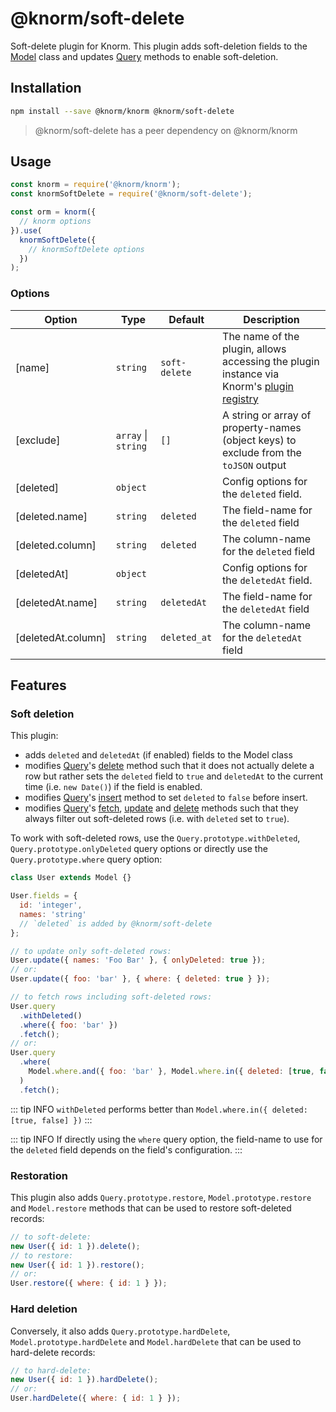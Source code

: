 # @knorm/soft-delete

Soft-delete plugin for Knorm. This plugin adds soft-deletion fields to the
[Model](/api.md#model) class and updates [Query](/api.md#query) methods to
enable soft-deletion.

## Installation

```bash
npm install --save @knorm/knorm @knorm/soft-delete
```

> @knorm/soft-delete has a peer dependency on @knorm/knorm

## Usage

```js
const knorm = require('@knorm/knorm');
const knormSoftDelete = require('@knorm/soft-delete');

const orm = knorm({
  // knorm options
}).use(
  knormSoftDelete({
    // knormSoftDelete options
  })
);
```

### Options

| Option             | Type                | Default       | Description                                                                                                              |
| ------------------ | ------------------- | ------------- | ------------------------------------------------------------------------------------------------------------------------ |
| [name]             | `string`            | `soft-delete` | The name of the plugin, allows accessing the plugin instance via Knorm's [plugin registry](/api.md#knorm-plugins-object) |
| [exclude]          | `array` \| `string` | `[]`          | A string or array of property-names (object keys) to exclude from the `toJSON` output                                    |
| [deleted]          | `object`            |               | Config options for the `deleted` field.                                                                                  |
| [deleted.name]     | `string`            | `deleted`     | The field-name for the `deleted` field                                                                                   |
| [deleted.column]   | `string`            | `deleted`     | The column-name for the `deleted` field                                                                                  |
| [deletedAt]        | `object`            |               | Config options for the `deletedAt` field.                                                                                |
| [deletedAt.name]   | `string`            | `deletedAt`   | The field-name for the `deletedAt` field                                                                                 |
| [deletedAt.column] | `string`            | `deleted_at`  | The column-name for the `deletedAt` field                                                                                |

## Features

### Soft deletion

This plugin:

- adds `deleted` and `deletedAt` (if enabled) fields to the Model class
- modifies [Query](/api.md#query)'s
  [delete](/api.md#query-delete-options-%E2%87%92-promise) method such that
  it does not actually delete a row but rather sets the `deleted` field to
  `true` and `deletedAt` to the current time (i.e. `new Date()`) if the field is
  enabled.
- modifies [Query](/api.md#query)'s
  [insert](/api.md#query-insert-data-options-%E2%87%92-promise) method to set
  `deleted` to `false` before insert.
- modifies [Query](/api.md#query)'s
  [fetch](/api.md#query-fetch-options-%E2%87%92-promise),
  [update](/api.md#query-update-data-options-%E2%87%92-promise) and
  [delete](/api.md#query-delete-options-%E2%87%92-promise) methods such that
  they always filter out soft-deleted rows (i.e. with `deleted` set to `true`).

To work with soft-deleted rows, use the `Query.prototype.withDeleted`,
`Query.prototype.onlyDeleted` query options or directly use the
`Query.prototype.where` query option:

```js
class User extends Model {}

User.fields = {
  id: 'integer',
  names: 'string'
  // `deleted` is added by @knorm/soft-delete
};

// to update only soft-deleted rows:
User.update({ names: 'Foo Bar' }, { onlyDeleted: true });
// or:
User.update({ foo: 'bar' }, { where: { deleted: true } });

// to fetch rows including soft-deleted rows:
User.query
  .withDeleted()
  .where({ foo: 'bar' })
  .fetch();
// or:
User.query
  .where(
    Model.where.and({ foo: 'bar' }, Model.where.in({ deleted: [true, false] }))
  )
  .fetch();
```

::: tip INFO
`withDeleted` performs better than `Model.where.in({ deleted: [true, false] })`
:::

::: tip INFO
If directly using the `where` query option, the field-name to use for the
`deleted` field depends on the field's configuration.
:::

### Restoration

This plugin also adds `Query.prototype.restore`, `Model.prototype.restore` and
`Model.restore` methods that can be used to restore soft-deleted records:

```js
// to soft-delete:
new User({ id: 1 }).delete();
// to restore:
new User({ id: 1 }).restore();
// or:
User.restore({ where: { id: 1 } });
```

### Hard deletion

Conversely, it also adds `Query.prototype.hardDelete`,
`Model.prototype.hardDelete` and `Model.hardDelete` that can be used to
hard-delete records:

```js
// to hard-delete:
new User({ id: 1 }).hardDelete();
// or:
User.hardDelete({ where: { id: 1 } });
```

